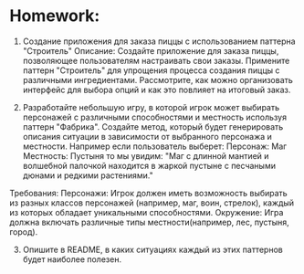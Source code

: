 # Homework:

1. Создание приложения для заказа пиццы с использованием паттерна "Строитель"
   Описание: Создайте приложение для заказа пиццы, позволяющее пользователям настраивать свои заказы. Примените паттерн "Строитель" для упрощения процесса создания пиццы с различными ингредиентами. Рассмотрите, как можно организовать интерфейс для выбора опций и как это повлияет на итоговый заказ.

2. Разработайте небольшую игру, в которой игрок может выбирать персонажей с различными способностями и местность используя паттерн "Фабрика". Создайте метод, который будет генерировать описания ситуации в зависимости от выбранного персонажа и местности.
   Например если пользователь выберет:
   Персонаж: Маг
   Местность: Пустыня
   то мы увидим:
   "Маг с длинной мантией и волшебной палочкой находится в жаркой пустыне с песчаными дюнами и редкими растениями."

Требования:
Персонажи: Игрок должен иметь возможность выбирать из разных классов персонажей (например, маг, воин, стрелок), каждый из которых обладает уникальными способностями.
Окружение: Игра должна включать различные типы местности(например, лес, пустыня, город).

3. Опишите в README, в каких ситуациях каждый из этих паттернов будет наиболее полезен.
